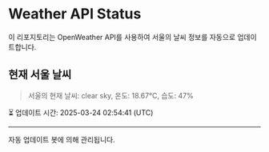 
# Weather API Status

이 리포지토리는 OpenWeather API를 사용하여 서울의 날씨 정보를 자동으로 업데이트합니다.

## 현재 서울 날씨
> 서울의 현재 날씨: clear sky, 온도: 18.67°C, 습도: 47%

⏳ 업데이트 시간: 2025-03-24 02:54:41 (UTC)

---
자동 업데이트 봇에 의해 관리됩니다.
